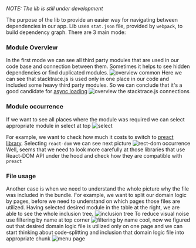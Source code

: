 *NOTE: The lib is still under development*

The purpose of the lib to provide an easier way for navigating between dependencies in our app.
Lib uses `stat.json` file, provided by `webpack`, to build dependency graph.
There are 3 main mode:
### Module Overview
In the first mode we can see all third party modules that are used in our code base and
connection between them. Sometimes it helps to see hidden dependencies or find duplicated
modules.
![overview common](http://i.imgur.com/x0h1o6Z.png)
Here we can see that stacktrace.js is used only in one place in our code and included some
heavy third party modules. So we can conclude that it's a good candidate for [async loading](https://webpack.js.org/guides/code-splitting-async/)
![overview the stacktrace.js connections](http://i.imgur.com/v4m14c1.png)

### Module occurrence
If we want to see all places where the module was required we can select appropriate module
in select at top ![select](http://i.imgur.com/Jozdufk.png)

For example, we want to check how much it costs to switch to [preact library](https://github.com/developit/preact-compat). Selecting `react-dom` we can see next picture
![rect-dom occurrence](http://i.imgur.com/9hRJtP4.png)
Well, seems that we need to look more carefully at those libraries that use React-DOM API under the hood
and check how they are compatible with `preact`

### File usage
Another case is when we need to understand the whole picture why the file was included in the bundle.
For example, we want to split our domain logic by pages, before we need to understand on which pages those files
are utilized. Having selected desired module in the table at the right, we are able to see the whole
inclusion tree.
![inclusion tree](http://i.imgur.com/2ywZpWw.png)
To reduce visual noise use filtering by name at top corner
![filtering by name](http://i.imgur.com/70mifYn.png)
cool, now we figured out that desired domain logic file is utilized only on one page and we can start thinking
about code-splitting and inclusion that domain logic file into appropriate chunk
![menu page](http://i.imgur.com/zz9i1lJ.png)

